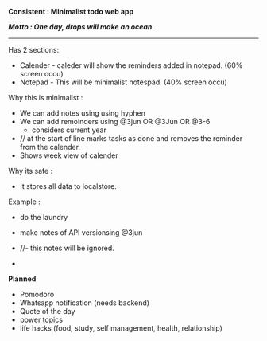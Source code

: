 **Consistent  : Minimalist todo web app**


***Motto : One day, drops will make an ocean.*** 

---
Has 2 sections:
  -  Calender - caleder will show the reminders added in notepad. (60% screen occu)
  -  Notepad - This will be minimalist notespad. (40% screen occu)

Why this is minimalist :
  - We can add notes using using hyphen
  - We can add remoinders using @3jun OR @3Jun OR @3-6 
      - considers current year
  - // at the start of line marks tasks as done and removes the reminder from the calender.
  - Shows week view of calender

Why its safe : 
  - It stores all data to localstore.

Example :

- do the laundry
- make notes of API versionsing @3jun
- //- this notes will be ignored.


-

**Planned**
- Pomodoro
- Whatsapp notification (needs backend)
- Quote of the day
- power topics
- life hacks (food, study, self management, health, relationship)


